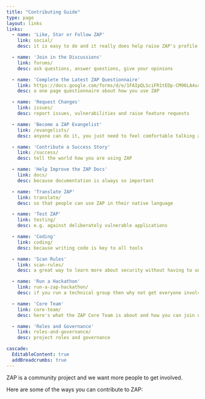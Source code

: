 ```yaml
---
title: "Contributing Guide"
type: page
layout: links
links:
  - name: 'Like, Star or Follow ZAP'
    link: social/
    desc: it is easy to do and it really does help raise ZAP's profile

  - name: 'Join in the Discussions'
    link: forums/
    desc: ask questions, answer questions, give your opinions

  - name: 'Complete the Latest ZAP Questionnaire'
    link: https://docs.google.com/forms/d/e/1FAIpQLSciFR1tEDp-CM96LA4urFxZ3UVdy_AQ8FAM-X__afmA0hfUkQ/viewform?usp=sf_link
    desc: a one page questionnaire about how you use ZAP

  - name: 'Request Changes'
    link: issues/
    desc: report issues, vulnerabilities and raise feature requests

  - name: 'Become a ZAP Evangelist'
    link: /evangelists/
    desc: anyone can do it, you just need to feel comfortable talking about ZAP

  - name: 'Contribute a Success Story'
    link: /success/
    desc: tell the world how you are using ZAP

  - name: 'Help Improve the ZAP Docs'
    link: docs/
    desc: because documentation is always so important

  - name: 'Translate ZAP'
    link: translate/
    desc: so that people can use ZAP in their native language

  - name: 'Test ZAP'
    link: testing/
    desc: e.g. against deliberately vulnerable applications

  - name: 'Coding'
    link: coding/
    desc: because writing code is key to all tools

  - name: 'Scan Rules'
    link: scan-rules/
    desc: a great way to learn more about security without having to understand too much of the ZAP code base

  - name: 'Run a Hackathon'
    link: run-a-zap-hackathon/
    desc: if you run a technical group then why not get everyone involved?

  - name: 'Core Team'
    link: core-team/
    desc: here's what the ZAP Core Team is about and how you can join us

  - name: 'Roles and Governance'
    link: roles-and-governance/
    desc: project roles and governance

cascade:
  EditableContent: true
  addBreadcrumbs: true
---
```


ZAP is a community project and we want more people to get involved.

Here are some of the ways you can contribute to ZAP:
